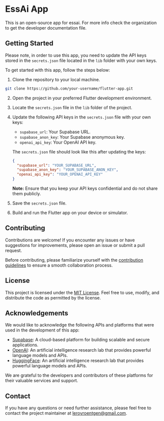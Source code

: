 # EssAi App

This is an open-source app for essai. For more info check the organization to get the developer documentation file.

## Getting Started
Please note, in order to use this app, you need to update the API keys stored in the `secrets.json` file located in the `lib` folder with your own keys.

To get started with this app, follow the steps below:

1. Clone the repository to your local machine.

```bash
git clone https://github.com/your-username/flutter-app.git
```

2. Open the project in your preferred Flutter development environment.

3. Locate the `secrets.json` file in the `lib` folder of the project.

4. Update the following API keys in the `secrets.json` file with your own keys:

   - `supabase_url`: Your Supabase URL.
   - `supabase_anon_key`: Your Supabase anonymous key.
   - `openai_api_key`: Your OpenAI API key.

   The `secrets.json` file should look like this after updating the keys:

   ```json
   {
     "supabase_url": "YOUR_SUPABASE_URL",
     "supabase_anon_key": "YOUR_SUPABASE_ANON_KEY",
     "openai_api_key": "YOUR_OPENAI_API_KEY"
   }
   ```

   **Note:** Ensure that you keep your API keys confidential and do not share them publicly.

5. Save the `secrets.json` file.

6. Build and run the Flutter app on your device or simulator.

## Contributing

Contributions are welcome! If you encounter any issues or have suggestions for improvements, please open an issue or submit a pull request.

Before contributing, please familiarize yourself with the [contribution guidelines](CONTRIBUTING.md) to ensure a smooth collaboration process.

## License

This project is licensed under the [MIT License](LICENSE). Feel free to use, modify, and distribute the code as permitted by the license.

## Acknowledgements

We would like to acknowledge the following APIs and platforms that were used in the development of this app:

- [Supabase](https://supabase.io): A cloud-based platform for building scalable and secure applications.
- [OpenAI](https://openai.com): An artificial intelligence research lab that provides powerful language models and APIs.
- [HuggingFace](https://hugginface.co): An artificial intelligence research lab that provides powerful language models and APIs.

We are grateful to the developers and contributors of these platforms for their valuable services and support.

## Contact

If you have any questions or need further assistance, please feel free to contact the project maintainer at [leroyroentgen@gmail.com](mailto:leroyroentgen@gmail.com).
